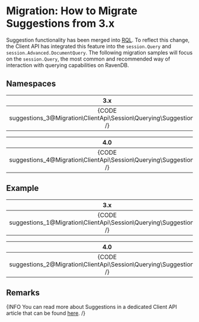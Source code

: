 # Migration: How to Migrate Suggestions from 3.x

Suggestion functionality has been merged into [RQL](../../../../indexes/querying/what-is-rql). To reflect this change, the Client API has integrated this feature into the `session.Query` and `session.Advanced.DocumentQuery`. The following migration samples will focus on the `session.Query`, the most common and recommended way of interaction with querying capabilities on RavenDB.

## Namespaces

| 3.x |
|:---:|
| {CODE suggestions_3@Migration\ClientApi\Session\Querying\Suggestions.cs /} |

| 4.0 |
|:---:|
| {CODE suggestions_4@Migration\ClientApi\Session\Querying\Suggestions.cs /} |

## Example

| 3.x |
|:---:|
| {CODE suggestions_1@Migration\ClientApi\Session\Querying\Suggestions.cs /} |

| 4.0 |
|:---:|
| {CODE suggestions_2@Migration\ClientApi\Session\Querying\Suggestions.cs /} |

## Remarks

{INFO You can read more about Suggestions in a dedicated Client API article that can be found [here](../../../../client-api/session/querying/how-to-work-with-suggestions). /}
